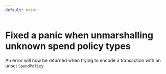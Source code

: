 ```yaml
---
default: major
---
```


# Fixed a panic when unmarshalling unknown spend policy types

An error will now be returned when trying to encode a transaction with an unset `SpendPolicy`
